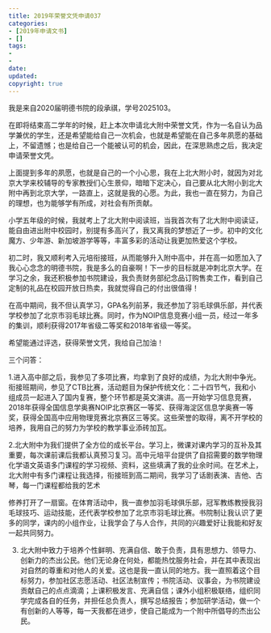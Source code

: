 ```yaml
---
title: 2019年荣誉文凭申请037
categories:
- [2019年申请文书]
- []
tags: 
- 
- 
date:
updated:
copyright: true
---
```



我是来自2020届明德书院的段承祺，学号2025103。

在即将结束高二学年的时候，赶上本次申请北大附中荣誉文凭，作为一名自认为品学兼优的学生，还是希望能给自己一次机会，也就是希望能在自己多年夙愿的基础上，不留遗憾；也是给自己一个能被认可的机会，因此，在深思熟虑之后，我决定申请荣誉文凭。

<!--more-->
上面提到多年的夙愿，也就是自己的一个小心思，我在上北大附小时，就因为对北京大学来校辅导的专家教授们心生景仰，暗暗下定决心，自己要从北大附小到北大附中再到北京大学，一路直上，这就是我的心愿。为此，我也一直在努力，为自己的理想，也为能够学有所成，对社会有所贡献。

小学五年级的时候，我就考上了北大附中阅读班，当我首次有了北大附中阅读证，能自由进出附中校园时，别提有多高兴了，我又离我的梦想近了一步。初中的文化魔方、少年游、新加坡游学等等，丰富多彩的活动让我更加热爱这个学校。

初二时，我又顺利考入元培衔接班，从而能够升入附中高中，并在高一如愿加入了我心心念念的明德书院，我是多么的自豪啊！下一步的目标就是冲刺北京大学。在学习之余，我还积极参加书院建设，我负责财务部纪念品订购售卖工作，看到自己定制的礼品在校园开放日热卖，我就觉得自己的付出很值得！

在高中期间，我不但认真学习，GPA名列前茅，我还参加了羽毛球俱乐部，并代表学校参加了北京市羽毛球比赛。同时，作为NOIP信息竞赛小组一员，经过一年多的集训，顺利获得2017年省级二等奖和2018年省级一等奖。

希望能通过评选，获得荣誉文凭，我给自己加油！

三个问答：

1.进入高中部之后，我参见了多项比赛，均拿到了良好的成绩，为北大附中争光。衔接班期间，参见了CTB比赛，活动题目为保护传统文化：二十四节气，我和小组成员一起进入了国内复赛，整个环节都是英文演讲。高一开始学习信息竞赛，2018年获得全国信息学奥赛NOIP北京赛区一等奖、获得海淀区信息学奥赛一等奖，获得全国高中应用物理竞赛北京赛区三等奖。这些荣誉的取得，离不开学校的培养，我用自己的努力为学校的教学事业添砖加瓦。

2.北大附中为我们提供了全方位的成长平台。学习上，微课对课内学习的互补及其重要，每次课前课后我都认真预习复习。高中元培平台提供了自招需要的数学物理化学语文英语多门课程的学习视频、资料，这些填满了我的业余时间。在艺术上，北大附中有多门课程让我选择，衔接班到高二期间，我学习了话剧表演、吉他、古琴，每一门课程都给我的艺术

修养打开了一扇窗。在体育活动中，我一直参加羽毛球俱乐部，冠军教练教授我羽毛球技巧、运动技能，还代表学校参加了北京市羽毛球比赛。书院制让我认识了更多的同学，课内的小组作业，让我学会了与人合作，共同的兴趣爱好让我能和好友一起共同努力。

3. 北大附中致力于培养个性鲜明、充满自信、敢于负责，具有思想力、领导力、创新力的杰出公民。他们无论身在何处，都能热忱服务社会，并在其中表现出对自然的尊重和对他人的关爱。这也是我一直认同的地方。我一直照着这个目标努力，参加社区志愿活动、社区法制宣传；书院活动、议事会，为书院建设贡献自己的点点滴滴；上课积极发言、充满自信；课外小组积极联络，组织同学完成各自的任务，并担任总负责人，撰写总结报告；参加研学活动，做一个有创新的人等等，每一天我都在进步，使自己能成为一个附中所倡导的杰出公民。